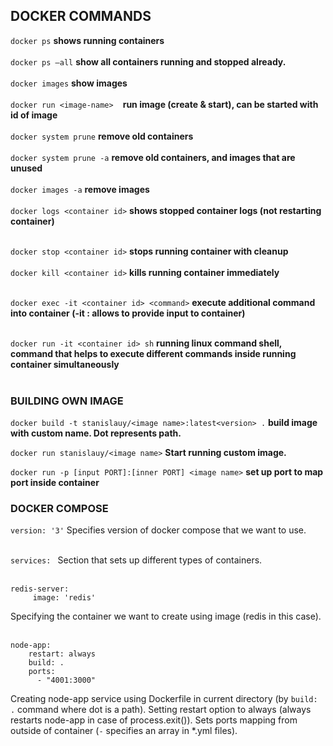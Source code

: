 ## DOCKER COMMANDS   ##
```docker ps``` **shows running containers**<br><br>
```docker ps —all``` **show all containers running and stopped already.**<br><br>
```docker images``` **show images**<br><br>
```docker run <image-name> ```  **run image (create & start), can be started with id of image**<br><br>
```docker system prune``` **remove old containers**<br><br>
```docker system prune -a``` **remove old containers, and images that are unused**<br><br>
```docker images -a``` **remove images**<br><br>
```docker logs <container id>``` **shows stopped container logs (not restarting container)**<br><br>


```docker stop <container id>``` **stops running container with cleanup**<br><br>
```docker kill <container id>``` **kills running container immediately**<br><br>


```docker exec -it <container id> <command>``` **execute additional command into container (-it : allows to provide input to container)**<br><br>

```docker run -it <container id> sh``` **running linux command shell, command that helps to execute different commands inside running container simultaneously**<br><br>

### BUILDING OWN IMAGE ###

```docker build -t stanislauy/<image name>:latest<version> .```  **build image with custom name. Dot represents path.**<br>

```docker run stanislauy/<image name>``` **Start running custom image.**<br>

```docker run -p [input PORT]:[inner PORT] <image name>``` **set up port to map port inside container**<br>

### DOCKER COMPOSE ###
```version: '3'``` 
Specifies version of docker compose that we want to use.<br><br>

```services: ``` Section that sets up different types of containers.<br><br>

```
redis-server:
     image: 'redis'
```
Specifying the container we want to create using image (redis in this case).<br><br>
   
```
node-app:
    restart: always
    build: .
    ports:
      - "4001:3000"
```
Creating node-app service using Dockerfile in current directory (by ```build: .``` command where dot is a path). Setting restart option to always (always restarts node-app in case of process.exit(<status code>)). Sets ports mapping from outside of container (```-``` specifies an array in *.yml files).





